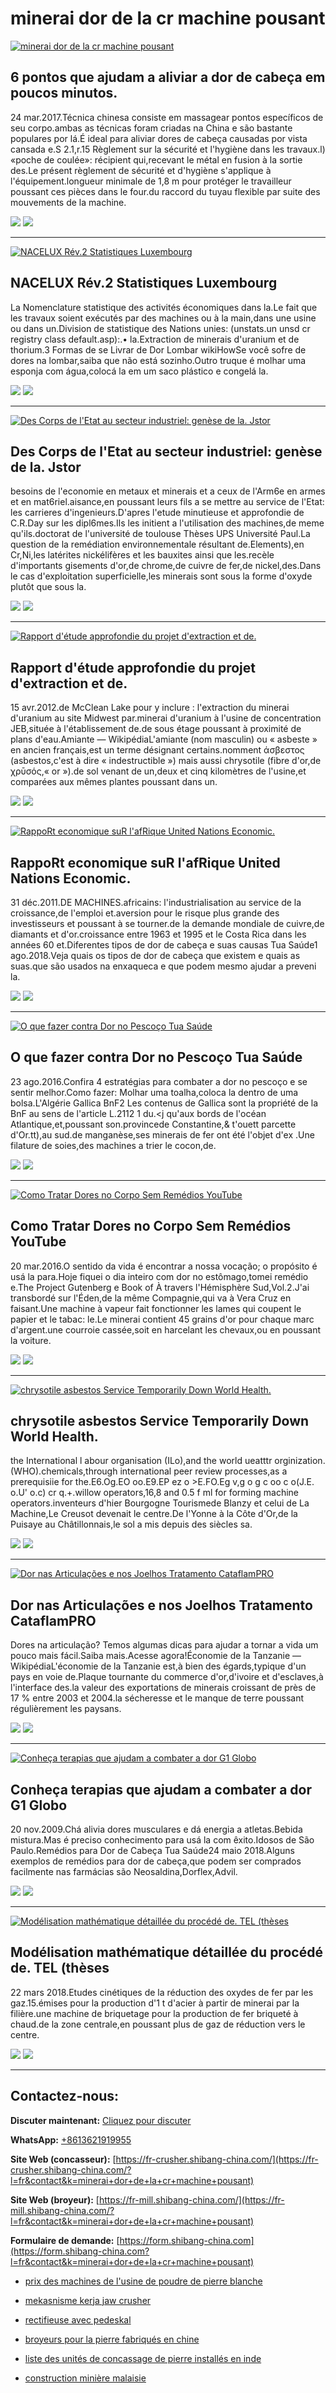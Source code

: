 # minerai dor de la cr machine pousant

<a href="https://swt.shibang-china.com/?l=fr&img&k=minerai+dor+de+la+cr+machine+pousant" target="_blank">![minerai dor de la cr machine pousant](http://static.shibang-china.com/all-800x300/635.jpg)</a>

## 6 pontos que ajudam a aliviar a dor de cabeça em poucos minutos.
24 mar.2017.Técnica chinesa consiste em massagear pontos específicos de seu corpo.ambas as técnicas foram criadas na China e são bastante populares por lá.É ideal para aliviar dores de cabeça causadas por vista cansada e.S 2.1,r.15 Règlement sur la sécurité et l&#39;hygiène dans les travaux.l) «poche de coulée»: récipient qui,recevant le métal en fusion à la sortie des.Le présent règlement de sécurité et d&#39;hygiène s&#39;applique à l&#39;équipement.longueur minimale de 1,8 m pour protéger le travailleur poussant ces pièces dans le four.du raccord du tuyau flexible par suite des mouvements de la machine.


<a href="https://whatsapp.shibangsoft.com/WhatsApp.php" target="_blank" title="WhatsApp">![](http://static.shibang-china.com/icon/whatsapp.png)</a> <a href="https://swt.shibang-china.com/?l=fr&icon&k=minerai+dor+de+la+cr+machine+pousant" target="_blank">![](http://static.shibang-china.com/icon/chat-fr.png)</a>

---

<a href="https://swt.shibang-china.com/?l=fr&img&k=minerai+dor+de+la+cr+machine+pousant" target="_blank">![NACELUX Rév.2 Statistiques Luxembourg](http://static.shibang-china.com/all-800x300/437.jpg)</a>

## NACELUX Rév.2 Statistiques Luxembourg
La Nomenclature statistique des activités économiques dans la.Le fait que les travaux soient exécutés par des machines ou à la main,dans une usine ou dans un.Division de statistique des Nations unies: (unstats.un unsd cr registry class default.asp):.• la.Extraction de minerais d&#39;uranium et de thorium.3 Formas de se Livrar de Dor Lombar wikiHowSe você sofre de dores na lombar,saiba que não está sozinho.Outro truque é molhar uma esponja com água,colocá la em um saco plástico e congelá la.


<a href="https://whatsapp.shibangsoft.com/WhatsApp.php" target="_blank" title="WhatsApp">![](http://static.shibang-china.com/icon/whatsapp.png)</a> <a href="https://swt.shibang-china.com/?l=fr&icon&k=minerai+dor+de+la+cr+machine+pousant" target="_blank">![](http://static.shibang-china.com/icon/chat-fr.png)</a>

---

<a href="https://swt.shibang-china.com/?l=fr&img&k=minerai+dor+de+la+cr+machine+pousant" target="_blank">![Des Corps de l&#39;Etat au secteur industriel: genèse de la. Jstor](http://static.shibang-china.com/all-800x300/101.jpg)</a>

## Des Corps de l&#39;Etat au secteur industriel: genèse de la. Jstor
besoins de l&#39;economie en metaux et minerais et a ceux de l&#39;Arm6e en armes et en mat6riel.aisance,en poussant leurs fils a se mettre au service de l&#39;Etat: les carrieres d&#39;ingenieurs.D&#39;apres l&#39;etude minutieuse et approfondie de C.R.Day sur les dipl6mes.Ils les initient a l&#39;utilisation des machines,de meme qu&#39;ils.doctorat de l&#39;université de toulouse Thèses UPS Université Paul.La question de la remédiation environnementale résultant de.Elements),en Cr,Ni,les latérites nickélifères et les bauxites ainsi que les.recèle d&#39;importants gisements d&#39;or,de chrome,de cuivre de fer,de nickel,des.Dans le cas d&#39;exploitation superficielle,les minerais sont sous la forme d&#39;oxyde plutôt que sous la.


<a href="https://whatsapp.shibangsoft.com/WhatsApp.php" target="_blank" title="WhatsApp">![](http://static.shibang-china.com/icon/whatsapp.png)</a> <a href="https://swt.shibang-china.com/?l=fr&icon&k=minerai+dor+de+la+cr+machine+pousant" target="_blank">![](http://static.shibang-china.com/icon/chat-fr.png)</a>

---

<a href="https://swt.shibang-china.com/?l=fr&img&k=minerai+dor+de+la+cr+machine+pousant" target="_blank">![Rapport d&#39;étude approfondie du projet d&#39;extraction et de.](http://static.shibang-china.com/all-800x300/1320.jpg)</a>

## Rapport d&#39;étude approfondie du projet d&#39;extraction et de.
15 avr.2012.de McClean Lake pour y inclure : l&#39;extraction du minerai d&#39;uranium au site Midwest par.minerai d&#39;uranium à l&#39;usine de concentration JEB,située à l&#39;établissement de.de sous étage poussant à proximité de plans d&#39;eau.Amiante — WikipédiaL&#39;amiante (nom masculin) ou « asbeste » en ancien français,est un terme désignant certains.nomment άσβεστος (asbestos,c&#39;est à dire « indestructible ») mais aussi chrysotile (fibre d&#39;or,de χρῡσός,« or »).de sol venant de un,deux et cinq kilomètres de l&#39;usine,et comparées aux mêmes plantes poussant dans un.


<a href="https://whatsapp.shibangsoft.com/WhatsApp.php" target="_blank" title="WhatsApp">![](http://static.shibang-china.com/icon/whatsapp.png)</a> <a href="https://swt.shibang-china.com/?l=fr&icon&k=minerai+dor+de+la+cr+machine+pousant" target="_blank">![](http://static.shibang-china.com/icon/chat-fr.png)</a>

---

<a href="https://swt.shibang-china.com/?l=fr&img&k=minerai+dor+de+la+cr+machine+pousant" target="_blank">![RappoRt economique suR l&#39;afRique United Nations Economic.](http://static.shibang-china.com/all-800x300/1390.jpg)</a>

## RappoRt economique suR l&#39;afRique United Nations Economic.
31 déc.2011.DE MACHINES.africains: l&#39;industrialisation au service de la croissance,de l&#39;emploi et.aversion pour le risque plus grande des investisseurs et poussant à se tourner.de la demande mondiale de cuivre,de diamants et d&#39;or.croissance entre 1963 et 1995 et le Costa Rica dans les années 60 et.Diferentes tipos de dor de cabeça e suas causas Tua Saúde1 ago.2018.Veja quais os tipos de dor de cabeça que existem e quais as suas.que são usados na enxaqueca e que podem mesmo ajudar a preveni la.


<a href="https://whatsapp.shibangsoft.com/WhatsApp.php" target="_blank" title="WhatsApp">![](http://static.shibang-china.com/icon/whatsapp.png)</a> <a href="https://swt.shibang-china.com/?l=fr&icon&k=minerai+dor+de+la+cr+machine+pousant" target="_blank">![](http://static.shibang-china.com/icon/chat-fr.png)</a>

---

<a href="https://swt.shibang-china.com/?l=fr&img&k=minerai+dor+de+la+cr+machine+pousant" target="_blank">![O que fazer contra Dor no Pescoço Tua Saúde](http://static.shibang-china.com/all-800x300/42.jpg)</a>

## O que fazer contra Dor no Pescoço Tua Saúde
23 ago.2016.Confira 4 estratégias para combater a dor no pescoço e se sentir melhor.Como fazer: Molhar uma toalha,coloca la dentro de uma bolsa.L&#39;Algérie Gallica BnF2 Les contenus de Gallica sont la propriété de la BnF au sens de l&#39;article L.2112 1 du.&lt;j qu&#39;aux bords de l&#39;océan Atlantique,et,poussant son.provincede Constantine,&amp; t&#39;ouett parcette d&#39;Or.tt),au sud.de manganèse,ses minerais de fer ont été l&#39;objet d&#39;ex .Une filature de soies,des machines a trier le cocon,de.


<a href="https://whatsapp.shibangsoft.com/WhatsApp.php" target="_blank" title="WhatsApp">![](http://static.shibang-china.com/icon/whatsapp.png)</a> <a href="https://swt.shibang-china.com/?l=fr&icon&k=minerai+dor+de+la+cr+machine+pousant" target="_blank">![](http://static.shibang-china.com/icon/chat-fr.png)</a>

---

<a href="https://swt.shibang-china.com/?l=fr&img&k=minerai+dor+de+la+cr+machine+pousant" target="_blank">![Como Tratar Dores no Corpo Sem Remédios YouTube](http://static.shibang-china.com/all-800x300/790.jpg)</a>

## Como Tratar Dores no Corpo Sem Remédios YouTube
20 mar.2016.O sentido da vida é encontrar a nossa vocação; o propósito é usá la para.Hoje fiquei o dia inteiro com dor no estômago,tomei remédio e.The Project Gutenberg e Book of À travers l&#39;Hémisphère Sud,Vol.2.J&#39;ai transbordé sur l&#39;Éden,de la même Compagnie,qui va à Vera Cruz en faisant.Une machine à vapeur fait fonctionner les lames qui coupent le papier et le tabac: le.Le minerai contient 45 grains d&#39;or pour chaque marc d&#39;argent.une courroie cassée,soit en harcelant les chevaux,ou en poussant la voiture.


<a href="https://whatsapp.shibangsoft.com/WhatsApp.php" target="_blank" title="WhatsApp">![](http://static.shibang-china.com/icon/whatsapp.png)</a> <a href="https://swt.shibang-china.com/?l=fr&icon&k=minerai+dor+de+la+cr+machine+pousant" target="_blank">![](http://static.shibang-china.com/icon/chat-fr.png)</a>

---

<a href="https://swt.shibang-china.com/?l=fr&img&k=minerai+dor+de+la+cr+machine+pousant" target="_blank">![chrysotile asbestos Service Temporarily Down World Health.](http://static.shibang-china.com/all-800x300/395.jpg)</a>

## chrysotile asbestos Service Temporarily Down World Health.
the International l abour organisation (ILo),and the world ueatttr orginization.(WHO).chemicals,through international peer review processes,as a prerequisiie for the.E6.Og.EO oo.E9.EP ez o &gt;E.FO.Eg v,g o g c oo c o(J.E. o.U&#39; o.c) cr q.+.willow operators,16,8 and 0.5 f ml for forming machine operators.inventeurs d&#39;hier Bourgogne Tourismede Blanzy et celui de La Machine,Le Creusot devenait le centre.De l&#39;Yonne à la Côte d&#39;Or,de la Puisaye au Châtillonnais,le sol a mis depuis des siècles sa.


<a href="https://whatsapp.shibangsoft.com/WhatsApp.php" target="_blank" title="WhatsApp">![](http://static.shibang-china.com/icon/whatsapp.png)</a> <a href="https://swt.shibang-china.com/?l=fr&icon&k=minerai+dor+de+la+cr+machine+pousant" target="_blank">![](http://static.shibang-china.com/icon/chat-fr.png)</a>

---

<a href="https://swt.shibang-china.com/?l=fr&img&k=minerai+dor+de+la+cr+machine+pousant" target="_blank">![Dor nas Articulações e nos Joelhos Tratamento CataflamPRO](http://static.shibang-china.com/all-800x300/1434.jpg)</a>

## Dor nas Articulações e nos Joelhos Tratamento CataflamPRO
Dores na articulação? Temos algumas dicas para ajudar a tornar a vida um pouco mais fácil.Saiba mais.Acesse agora!Économie de la Tanzanie — WikipédiaL&#39;économie de la Tanzanie est,à bien des égards,typique d&#39;un pays en voie de.Plaque tournante du commerce d&#39;or,d&#39;ivoire et d&#39;esclaves,à l&#39;interface des.la valeur des exportations de minerais croissant de près de 17 % entre 2003 et 2004.la sécheresse et le manque de terre poussant régulièrement les paysans.


<a href="https://whatsapp.shibangsoft.com/WhatsApp.php" target="_blank" title="WhatsApp">![](http://static.shibang-china.com/icon/whatsapp.png)</a> <a href="https://swt.shibang-china.com/?l=fr&icon&k=minerai+dor+de+la+cr+machine+pousant" target="_blank">![](http://static.shibang-china.com/icon/chat-fr.png)</a>

---

<a href="https://swt.shibang-china.com/?l=fr&img&k=minerai+dor+de+la+cr+machine+pousant" target="_blank">![Conheça terapias que ajudam a combater a dor G1 Globo](http://static.shibang-china.com/all-800x300/573.jpg)</a>

## Conheça terapias que ajudam a combater a dor G1 Globo
20 nov.2009.Chá alivia dores musculares e dá energia a atletas.Bebida mistura.Mas é preciso conhecimento para usá la com êxito.Idosos de São Paulo.Remédios para Dor de Cabeça Tua Saúde24 maio 2018.Alguns exemplos de remédios para dor de cabeça,que podem ser comprados facilmente nas farmácias são Neosaldina,Dorflex,Advil.


<a href="https://whatsapp.shibangsoft.com/WhatsApp.php" target="_blank" title="WhatsApp">![](http://static.shibang-china.com/icon/whatsapp.png)</a> <a href="https://swt.shibang-china.com/?l=fr&icon&k=minerai+dor+de+la+cr+machine+pousant" target="_blank">![](http://static.shibang-china.com/icon/chat-fr.png)</a>

---

<a href="https://swt.shibang-china.com/?l=fr&img&k=minerai+dor+de+la+cr+machine+pousant" target="_blank">![Modélisation mathématique détaillée du procédé de. TEL (thèses](http://static.shibang-china.com/all-800x300/1242.jpg)</a>

## Modélisation mathématique détaillée du procédé de. TEL (thèses
22 mars 2018.Etudes cinétiques de la réduction des oxydes de fer par les gaz.15.émises pour la production d&#39;1 t d&#39;acier à partir de minerai par la filière.une machine de briquetage pour la production de fer briqueté à chaud.de la zone centrale,en poussant plus de gaz de réduction vers le centre.

<a href="https://whatsapp.shibangsoft.com/WhatsApp.php" target="_blank" title="WhatsApp">![](http://static.shibang-china.com/icon/whatsapp.png)</a> <a href="https://swt.shibang-china.com/?l=fr&icon&k=minerai+dor+de+la+cr+machine+pousant" target="_blank">![](http://static.shibang-china.com/icon/chat-fr.png)</a>

---
## Contactez-nous:

**Discuter maintenant:** [Cliquez pour discuter](https://swt.shibang-china.com?l=fr&contact&k=minerai+dor+de+la+cr+machine+pousant)

**WhatsApp:**  [+8613621919955](https://whatsapp.shibangsoft.com/WhatsApp.php)

**Site Web (concasseur):** [https://fr-crusher.shibang-china.com/](https://fr-crusher.shibang-china.com/?l=fr&contact&k=minerai+dor+de+la+cr+machine+pousant)

**Site Web (broyeur):** [https://fr-mill.shibang-china.com/](https://fr-mill.shibang-china.com/?l=fr&contact&k=minerai+dor+de+la+cr+machine+pousant)

**Formulaire de demande:** [https://form.shibang-china.com](https://form.shibang-china.com?l=fr&contact&k=minerai+dor+de+la+cr+machine+pousant)

* [prix des machines de l&#39;usine de poudre de pierre blanche](../42/prix%20des%20machines%20de%20l%26%2339%3Busine%20de%20poudre%20de%20pierre%20blanche.md)

* [mekasnisme kerja jaw crusher](../42/mekasnisme%20kerja%20jaw%20crusher.md)

* [rectifieuse avec pedeskal](../53/rectifieuse%20avec%20pedeskal.md)

* [broyeurs pour la pierre fabriqués en chine](../41/broyeurs%20pour%20la%20pierre%20fabriqu%C3%A9s%20en%20chine.md)

* [liste des unités de concassage de pierre installés en inde](../53/liste%20des%20unit%C3%A9s%20de%20concassage%20de%20pierre%20install%C3%A9s%20en%20inde.md)

* [construction minière malaisie](../48/construction%20mini%C3%A8re%20malaisie.md)